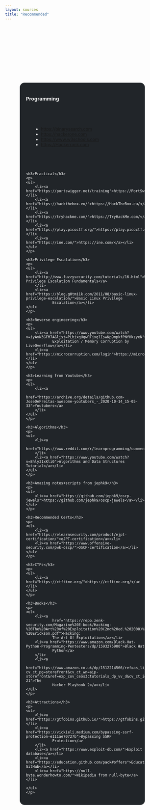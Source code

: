 ```yaml
---
layout: sources
title: "Recommended"
---
```


<style>
p {
    margin-bottom: 2vh;
}

ul {
    margin-left: 25px;
    list
}

.content {
    margin: 5vh 5vw;
    padding-left: 20px;
    padding-bottom: 20px;
    padding-top: 20px;
    background-color: #212529;
    color: #f0f0f0;
    border-radius: 15px;
}

</style>


<div class="content">
    <h3>Programming</h3>
    <p>
    <ul>
        <li><a href="https://binarysearch.com/">https://binarysearch.com</a></li>
        <li><a href="https://www.hackerone.com/">https://hackerone.com</a></li>
        <li><a href="https://www.w3schools.com/">https://www.w3schools.com</a></li>
        <li><a href="https://www.hackerrank.com/">https://Hackerrank.com</a></li>
    </ul>
    </p>

    <h3>Practical</h3>
    <p>
    <ul>
        <li><a href="https://portswigger.net/training">https://PortSwigger.net/</a></li>
        <li><a href="https://hackthebox.eu/">https://HackTheBox.eu/</a></li>
        <li><a href="https://tryhackme.com/">https://TryHackMe.com/</a></li>
        <li><a href="https://play.picoctf.org/">https://play.picoctf.org/</a></li>
        <li><a href="https://ine.com/">https://ine.com/</a></li>
    </ul>
    </p>

    <h3>Privilege Escalation</h3>
    <p>
    <ul>
        <li><a href="http://www.fuzzysecurity.com/tutorials/16.html">Windows Privilege Escalation Fundamentals</a>
        </li>
        <li><a href="https://blog.g0tmi1k.com/2011/08/basic-linux-privilege-escalation/">Basic Linux Privilege
                Escalation</a></li>
    </ul>
    </p>

    <h3>Reverse engineering</h3>
    <p>
    <ul>
        <li><a href="https://www.youtube.com/watch?v=iyAyN3GFM7A&list=PLhixgUqwRTjxglIswKp9mpkfPNfHkzyeN">Binary
                Exploitation / Memory Corruption by LiveOverflow</a></li>
        <li><a href="https://microcorruption.com/login">https://microcorruption.com/</a></li>
    </ul>
    </p>

    <h3>Learning from Youtube</h3>
    <p>
    <ul>
        <li><a
                href="https://archive.org/details/github.com-JoseDeFreitas-awesome-youtubers_-_2020-10-14_15-05-33">Youtubers</a>
        </li>
    </ul>
    </p>

    <h3>Algorithms</h3>
    <p>
    <ul>
        <li><a
                href="https://www.reddit.com/r/learnprogramming/comments/bp01kk/learn_algorithms_js_prepare_for_interviews/">https://www.reddit.com/r/learnprogramming/</a>
        </li>
        <li><a href="https://www.youtube.com/watch?v=8hly31xKli0">Algorithms and Data Structures Tutorial</a></li>
    </ul>
    </p>

    <h3>Amazing notes+scripts from jephk9</h3>
    <p>
    <ul>
        <li><a href="https://github.com/jephk9/oscp-jewels">https://github.com/jephk9/oscp-jewels</a></li>
    </ul>
    </p>

    <h3>Recommended Certs</h3>
    <p>
    <ul>
        <li><a href="https://elearnsecurity.com/product/ejpt-certification/">eJPT-certification</a></li>
        <li><a href="https://www.offensive-security.com/pwk-oscp/">OSCP-certification</a></li>
    </ul>
    </p>

    <h3>CTFs</h3>
    <p>
    <ul>
        <li><a href="https://ctftime.org/">https://ctftime.org/</a></li>
    </ul>
    </p>

    <h3>Books</h3>
    <p>
    <ul>
        <li><a
                href="https://repo.zenk-security.com/Magazine%20E-book/Hacking-%20The%20Art%20of%20Exploitation%20(2nd%20ed.%202008)%20-%20Erickson.pdf">Hacking:
                The Art Of Exploitation</a></li>
        <li><a href="https://www.amazon.com/Black-Hat-Python-Programming-Pentesters/dp/1593275900">Black Hat
                Python</a>
        </li>
        <li><a
                href="https://www.amazon.co.uk/dp/1512214566/ref=as_li_ss_tl?cv_ct_pg=storefront&cv_ct_wn=aip-storefront&ref=exp_cov_ceos3ctutorials_dp_vv_d&cv_ct_id=amzn1.idea.2A2G5RW8E6Q5J&language=en_US&linkCode=gs2&linkId=4c0880aebec44c0491e56e051c3c2b9e&tag=ceos3c23-21">The
                Hacker Playbook 2</a></li>
    </ul>
    </p>

    <h3>Attractions</h3>
    <p>
    <ul>
        <li><a href="https://gtfobins.github.io/">https://gtfobins.github.io/</a></li>
        <li><a href="https://vickieli.medium.com/bypassing-ssrf-protection-e111ae70727b">Bypassing SSRF
                Protection</a>
        </li>
        <li><a href="https://www.exploit-db.com/">Exploit database</a></li>
        <li><a href="https://education.github.com/pack#offers">Education GitHub</a></li>
        <li><a href="https://null-byte.wonderhowto.com/">Wikipedia from null-byte</a></li>

    </ul>
    </p>
</div>

<canvas id="canvas"></canvas>

<script type="text/javascript" src="./assets/scripts/canvas.js" charset="utf-8"></script>
